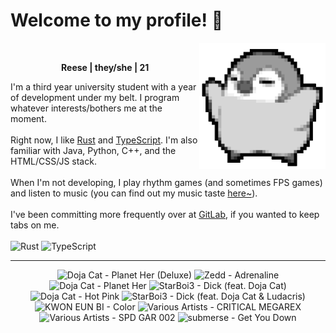 <h1>Welcome to my profile! 👋</h1>
<img src="penguin.webp" alt="dancing penguin" align="right" width="40%">
<br>
<p align="center"><b>Reese | they/she | 21</b></p>
<p>
I'm a third year university student with a year of development under my belt. I program whatever interests/bothers me at the moment.
<br><br>
Right now, I like <a href="https://www.rust-lang.org/">Rust</a> and <a href="https://www.typescriptlang.org/">TypeScript</a>. I'm also familiar with Java, Python, C++, and the HTML/CSS/JS stack.
<br><br>
When I'm not developing, I play rhythm games (and sometimes FPS games) and listen to music (you can find out my music taste <a href="https://www.last.fm/user/i-dle">here~</a>).
<br><br>
I've been committing more frequently over at <a href="https://gitlab.com/rissu">GitLab</a>, if you wanted to keep tabs on me.
<br><br>
<img alt="Rust" src="https://img.shields.io/badge/Rust-%23000000.svg?&style=for-the-badge&logo=rust&logoColor=white"/> <img alt="TypeScript" src="https://img.shields.io/badge/TypeScript-%233178C6.svg?&style=for-the-badge&logo=typescript&logoColor=white"/>
</p>
<hr class="dotted">
<!-- lastfm -->
<p align="center"><img src="https://lastfm.freetls.fastly.net/i/u/64s/3bd5814edfd0051c7221ca8cdbe0ea8f.jpg" title="Doja Cat - Planet Her (Deluxe)"> <img src="https://lastfm.freetls.fastly.net/i/u/64s/c469ecee145c012974256fb7323cae19.jpg" title="Zedd - Adrenaline"> <img src="https://lastfm.freetls.fastly.net/i/u/64s/d1619e7707eb9f63884cebce1f76b382.jpg" title="Doja Cat - Planet Her"> <img src="https://lastfm.freetls.fastly.net/i/u/64s/6dec9e7860c013b28966def8cdc2e047.jpg" title="StarBoi3 - Dick (feat. Doja Cat)"> <img src="https://lastfm.freetls.fastly.net/i/u/64s/6a520a662b0d30646781d03ade00625a.jpg" title="Doja Cat - Hot Pink"> <img src="https://lastfm.freetls.fastly.net/i/u/64s/32bd152700db0d3726e5a3ace4f110bf.jpg" title="StarBoi3 - Dick (feat. Doja Cat & Ludacris)"> <img src="https://lastfm.freetls.fastly.net/i/u/64s/e8b1eb8ba8373896e6d716136efa6cdd.jpg" title="KWON EUN BI - Color"> <img src="https://lastfm.freetls.fastly.net/i/u/64s/b42cb2f320474a2f980438c081532dbe.jpg" title="Various Artists - CRITICAL MEGAREX"> <img src="https://lastfm.freetls.fastly.net/i/u/64s/092bee123033c04a2e34ae333c8060e6.jpg" title="Various Artists - SPD GAR 002"> <img src="https://lastfm.freetls.fastly.net/i/u/64s/fe327d2715f0725fa59f0b2117d56c7c.jpg" title="submerse - Get You Down"> </p>
